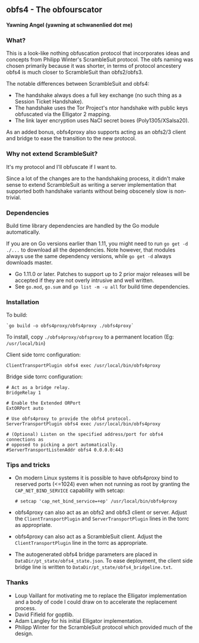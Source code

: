 ## obfs4 - The obfourscator
#### Yawning Angel (yawning at schwanenlied dot me)

### What?

This is a look-like nothing obfuscation protocol that incorporates ideas and
concepts from Philipp Winter's ScrambleSuit protocol.  The obfs naming was
chosen primarily because it was shorter, in terms of protocol ancestery obfs4
is much closer to ScrambleSuit than obfs2/obfs3.

The notable differences between ScrambleSuit and obfs4:

 * The handshake always does a full key exchange (no such thing as a Session
   Ticket Handshake).
 * The handshake uses the Tor Project's ntor handshake with public keys
   obfuscated via the Elligator 2 mapping.
 * The link layer encryption uses NaCl secret boxes (Poly1305/XSalsa20).

As an added bonus, obfs4proxy also supports acting as an obfs2/3 client and
bridge to ease the transition to the new protocol.

### Why not extend ScrambleSuit?

It's my protocol and I'll obfuscate if I want to.

Since a lot of the changes are to the handshaking process, it didn't make sense
to extend ScrambleSuit as writing a server implementation that supported both
handshake variants without being obscenely slow is non-trivial.

### Dependencies

Build time library dependencies are handled by the Go module automatically.

If you are on Go versions earlier than 1.11, you might need to run `go get -d
./...` to download all the dependencies. Note however, that modules always use
the same dependency versions, while `go get -d` always downloads master.

 * Go 1.11.0 or later. Patches to support up to 2 prior major releases will
   be accepted if they are not overly intrusive and well written.
 * See `go.mod`, `go.sum` and `go list -m -u all` for build time dependencies.

### Installation

To build:

	`go build -o obfs4proxy/obfs4proxy ./obfs4proxy`

To install, copy `./obfs4proxy/obfsproxy` to a permanent location
(Eg: `/usr/local/bin`)

Client side torrc configuration:
```
ClientTransportPlugin obfs4 exec /usr/local/bin/obfs4proxy
```

Bridge side torrc configuration:
```
# Act as a bridge relay.
BridgeRelay 1

# Enable the Extended ORPort
ExtORPort auto

# Use obfs4proxy to provide the obfs4 protocol.
ServerTransportPlugin obfs4 exec /usr/local/bin/obfs4proxy

# (Optional) Listen on the specified address/port for obfs4 connections as
# opposed to picking a port automatically.
#ServerTransportListenAddr obfs4 0.0.0.0:443
```

### Tips and tricks

 * On modern Linux systems it is possible to have obfs4proxy bind to reserved
   ports (<=1024) even when not running as root by granting the
   `CAP_NET_BIND_SERVICE` capability with setcap:

   `# setcap 'cap_net_bind_service=+ep' /usr/local/bin/obfs4proxy`

 * obfs4proxy can also act as an obfs2 and obfs3 client or server.  Adjust the
   `ClientTransportPlugin` and `ServerTransportPlugin` lines in the torrc as
   appropriate.

 * obfs4proxy can also act as a ScrambleSuit client.  Adjust the
   `ClientTransportPlugin` line in the torrc as appropriate.

 * The autogenerated obfs4 bridge parameters are placed in
   `DataDir/pt_state/obfs4_state.json`.  To ease deployment, the client side
   bridge line is written to `DataDir/pt_state/obfs4_bridgeline.txt`.

### Thanks

 * Loup Vaillant for motivating me to replace the Elligator implementation
   and a body of code I could draw on to accelerate the replacement process.
 * David Fifield for goptlib.
 * Adam Langley for his initial Elligator implementation.
 * Philipp Winter for the ScrambleSuit protocol which provided much of the
   design.
